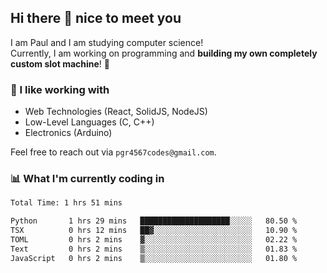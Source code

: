 ## Hi there 👋 nice to meet you

I am Paul and I am studying computer science!  
Currently, I am working on programming and **building my own completely custom slot machine**! 🎰

### 🔭 I like working with
- Web Technologies (React, SolidJS, NodeJS)
- Low-Level Languages (C, C++)
- Electronics (Arduino)

Feel free to reach out via `pgr4567codes@gmail.com`.

### 📊 What I'm currently coding in
<!--START_SECTION:waka-->

```txt
Total Time: 1 hrs 51 mins

Python       1 hrs 29 mins   ████████████████████░░░░░   80.50 %
TSX          0 hrs 12 mins   ██▓░░░░░░░░░░░░░░░░░░░░░░   10.90 %
TOML         0 hrs 2 mins    ▓░░░░░░░░░░░░░░░░░░░░░░░░   02.22 %
Text         0 hrs 2 mins    ▒░░░░░░░░░░░░░░░░░░░░░░░░   01.83 %
JavaScript   0 hrs 2 mins    ▒░░░░░░░░░░░░░░░░░░░░░░░░   01.80 %
```

<!--END_SECTION:waka-->
